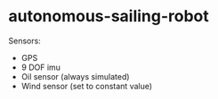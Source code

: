 autonomous-sailing-robot
========================
Sensors:
- GPS
- 9 DOF imu
- Oil sensor (always simulated)
- Wind sensor (set to constant value)
